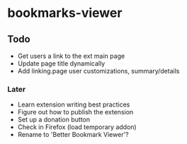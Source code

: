 
# bookmarks-viewer

## Todo

- Get users a link to the ext main page
- Update page title dynamically
- Add linking.page user customizations, summary/details

### Later

- Learn extension writing best practices
- Figure out how to publish the extension
- Set up a donation button
- Check in Firefox (load temporary addon)
- Rename to 'Better Bookmark Viewer'?
